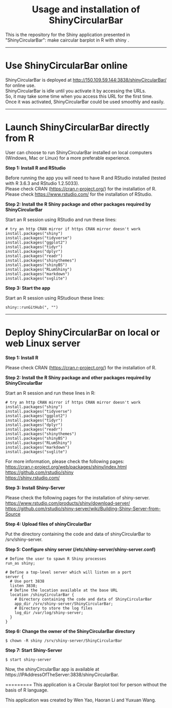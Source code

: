 <h1><center> Usage and installation of ShinyCircularBar </center></h1>

This is the repository for the Shiny application presented in "ShinyCircularBar": make caircular barplot in R with shiny .


*****
#	Use ShinyCircularBar online

ShinyCircularBar is deployed at  http://150.109.59.144:3838/shinyCircularBar/  for online use.  
ShinyCircularBar is idle until you activate it by accessing the URLs.  
So, it may take some time when you access this URL for the first time.   
Once it was activated, ShinyCircularBar could be used smoothly and easily.

*****

#	Launch ShinyCircularBar directly from R 

User can choose to run ShinyCircularBar installed on local computers (Windows, Mac or Linux) for a more preferable experience.

**Step 1: Install R and RStudio**

Before running the app you will need to have R and RStudio installed (tested with R 3.6.3 and RStudio 1.2.5033).  
Please check CRAN (https://cran.r-project.org/) for the installation of R.  
Please check https://www.rstudio.com/ for the installation of RStudio.  

**Step 2: Install the R Shiny package and other packages required by ShinyCircularBar**

Start an R session using  RStudio and run these lines:  
```
# try an http CRAN mirror if https CRAN mirror doesn't work
install.packages("shiny")
install.packages("tidyverse")
install.packages("ggplot2")
install.packages("tidyr")
install.packages("dplyr")
install.packages("readr")
install.packages("shinythemes")
install.packages("shinyBS")
install.packages("RLumShiny")
install.packages("markdown")
install.packages("svglite")
```

**Step 3: Start the app**  

Start an R session using RStudioun these lines:  
```
shiny::runGitHub(", "")  
``` 
*****

#	Deploy ShinyCircularBar on local or web Linux server

**Step 1: Install R**  

Please check CRAN (https://cran.r-project.org/) for the installation of R.

**Step 2: Install the R Shiny package and other packages required by ShinyCircularBar**  

Start an R session and run these lines in R:  
```
# try an http CRAN mirror if https CRAN mirror doesn't work  
install.packages("shiny")
install.packages("tidyverse")
install.packages("ggplot2")
install.packages("tidyr")
install.packages("dplyr")
install.packages("readr")
install.packages("shinythemes")
install.packages("shinyBS")
install.packages("RLumShiny")
install.packages("markdown")
install.packages("svglite")
```

For more information, please check the following pages:  
https://cran.r-project.org/web/packages/shiny/index.html  
https://github.com/rstudio/shiny  
https://shiny.rstudio.com/  

**Step 3: Install Shiny-Server**

Please check the following pages for the installation of shiny-server.  
https://www.rstudio.com/products/shiny/download-server/  
https://github.com/rstudio/shiny-server/wiki/Building-Shiny-Server-from-Source  

**Step 4: Upload files of shinyCircularBar**

Put the directory containing the code and data of shinyCircularBar to /srv/shiny-server.  

**Step 5: Configure shiny server (/etc/shiny-server/shiny-server.conf)**

```
# Define the user to spawn R Shiny processes
run_as shiny;

# Define a top-level server which will listen on a port
server {  
  # Use port 3838  
  listen 3838;  
  # Define the location available at the base URL  
  location /shinyCircularBar {  
    # Directory containing the code and data of ShinyCircularBar  
    app_dir /srv/shiny-server/ShinyCircularBar;  
    # Directory to store the log files  
    log_dir /var/log/shiny-server;  
  }  
}  
```

**Step 6: Change the owner of the ShinyCircularBar directory**

```
$ chown -R shiny /srv/shiny-server/ShinyCircularBar  
```

**Step 7: Start Shiny-Server**

```
$ start shiny-server  
```

Now, the shinyCircularBar app is available at https://IPAddressOfTheServer:3838/shinyCircularBar.  


=========
This application is a Circular Barplot tool for person without the basis of R language.

This application was created by Wen Yao, Haoran Li and Yuxuan Wang.

